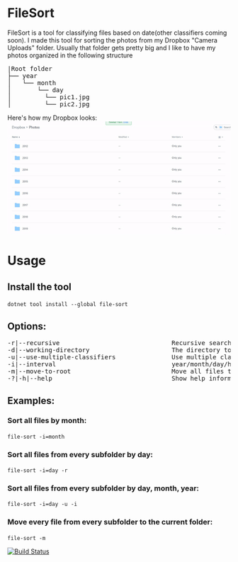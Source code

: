 # FileSort

FileSort is a tool for classifying files based on date(other classifiers coming soon).
I made this tool for sorting the photos from my Dropbox "Camera Uploads" folder. Usually that folder gets pretty big and I like to have my photos organized in the following structure

<pre>
|Root folder
├── year
│   └── month
│       └── day
│         └── pic1.jpg
│         └── pic2.jpg
</pre>

Here's how my Dropbox looks:
![](filesort.gif)

# Usage

## Install the tool

`dotnet tool install --global file-sort`

## Options:
<pre>
-r|--recursive                              Recursive search
-d|--working-directory <WORKING_DIRECTORY>                     The directory to search
-u|--use-multiple-classifiers               Use multiple classifiers
-i|--interval <INTERVAL>                              year/month/day/hour
-m|--move-to-root                           Move all files to root
-?|-h|--help                                Show help information
</pre>

## Examples:

### Sort all files by month: 
`file-sort -i=month`

### Sort all files from every subfolder by day: 

`file-sort -i=day -r`

### Sort all files from every subfolder by day, month, year: 

`file-sort -i=day -u -i`

### Move every file from every subfolder to the current folder:

`file-sort -m`

[![Build Status](https://dev.azure.com/bogdan-tfs/PicSort/_apis/build/status/thewindev.PicSort?branchName=master)](https://dev.azure.com/bogdan-tfs/PicSort/_build/latest?definitionId=11&branchName=master)
